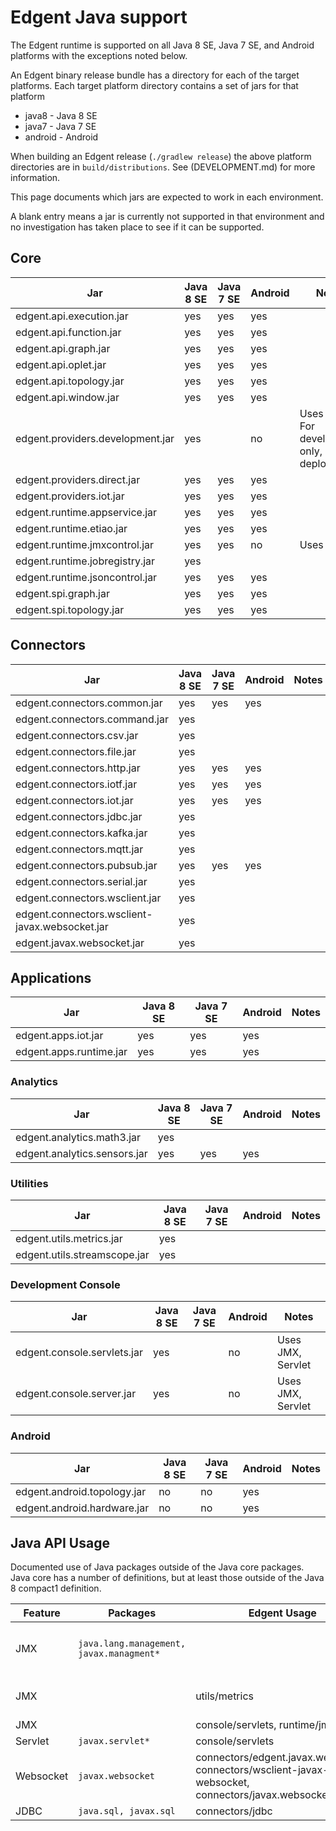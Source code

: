 # Edgent Java support

The Edgent runtime is supported on all Java 8 SE, Java 7 SE, and Android
platforms with the exceptions noted below.

An Edgent binary release bundle has a directory for each of the target platforms.
Each target platform directory contains a set of jars for that platform
* java8 - Java 8 SE
* java7 - Java 7 SE
* android - Android

When building an Edgent release (`./gradlew release`) the above platform
directories are in `build/distributions`.  See (DEVELOPMENT.md) for more
information.

This page documents which jars are expected to work in each environment.

A blank entry means a jar is currently not supported in that environment
and no investigation has taken place to see if it can be supported.

## Core

| Jar | Java 8 SE | Java 7 SE | Android | Notes |
|---|---|---|---|---|
|edgent.api.execution.jar| yes | yes | yes |
|edgent.api.function.jar| yes | yes | yes |
|edgent.api.graph.jar| yes | yes | yes |
|edgent.api.oplet.jar| yes | yes | yes |
|edgent.api.topology.jar| yes | yes | yes |
|edgent.api.window.jar| yes | yes | yes |
|edgent.providers.development.jar | yes | | no | Uses JMX, For development only, not deployment |
|edgent.providers.direct.jar| yes | yes | yes |
|edgent.providers.iot.jar| yes | yes | yes |
|edgent.runtime.appservice.jar| yes | yes | yes |
|edgent.runtime.etiao.jar| yes | yes | yes |
|edgent.runtime.jmxcontrol.jar| yes | yes | no | Uses JMX |
|edgent.runtime.jobregistry.jar| yes | | |
|edgent.runtime.jsoncontrol.jar| yes | yes | yes |
|edgent.spi.graph.jar| yes | yes | yes |
|edgent.spi.topology.jar| yes | yes | yes |

## Connectors

| Jar | Java 8 SE | Java 7 SE | Android | Notes |
|---|---|---|---|---|
|edgent.connectors.common.jar | yes | yes | yes | |
|edgent.connectors.command.jar | yes | | | |
|edgent.connectors.csv.jar | yes | | | |
|edgent.connectors.file.jar | yes | | | |
|edgent.connectors.http.jar | yes | yes | yes | |
|edgent.connectors.iotf.jar | yes | yes | yes | |
|edgent.connectors.iot.jar | yes | yes | yes | |
|edgent.connectors.jdbc.jar | yes | | | |
|edgent.connectors.kafka.jar | yes | | | |
|edgent.connectors.mqtt.jar | yes | | | |
|edgent.connectors.pubsub.jar | yes | yes | yes | |
|edgent.connectors.serial.jar | yes | | | |
|edgent.connectors.wsclient.jar | yes | | | |
|edgent.connectors.wsclient-javax.websocket.jar | yes | | | |
|edgent.javax.websocket.jar | yes | | | |

## Applications
| Jar | Java 8 SE | Java 7 SE | Android | Notes |
|---|---|---|---|---|
|edgent.apps.iot.jar | yes | yes | yes | | 
|edgent.apps.runtime.jar | yes | yes | yes | | 

### Analytics

| Jar | Java 8 SE | Java 7 SE | Android | Notes |
|---|---|---|---|---|
|edgent.analytics.math3.jar | yes | | | |
|edgent.analytics.sensors.jar | yes | yes | yes | |

### Utilities

| Jar | Java 8 SE | Java 7 SE | Android | Notes |
|---|---|---|---|---|
|edgent.utils.metrics.jar | yes | | | |
|edgent.utils.streamscope.jar | yes | | | |

### Development Console

| Jar | Java 8 SE | Java 7 SE | Android | Notes |
|---|---|---|---|---|
|edgent.console.servlets.jar | yes | | no | Uses JMX, Servlet|
|edgent.console.server.jar | yes | | no | Uses JMX, Servlet |

### Android
| Jar | Java 8 SE | Java 7 SE | Android | Notes |
|---|---|---|---|---|
|edgent.android.topology.jar | no | no | yes | |
|edgent.android.hardware.jar | no | no | yes | |


## Java API Usage

Documented use of Java packages outside of the Java core packages.
Java core has a number of definitions, but at least those outside
of the Java 8 compact1 definition.

| Feature | Packages | Edgent Usage | Notes |
|---|---|---|---|
|JMX | `java.lang.management, javax.managment*` | | JMX not supported on Android |
|JMX | | utils/metrics | Optional utility methods |
|JMX | | console/servlets, runtime/jmxcontrol | 
|Servlet| `javax.servlet*` | console/servlets |
|Websocket| `javax.websocket` | connectors/edgent.javax.websocket, connectors/wsclient-javax-websocket, connectors/javax.websocket-client |
|JDBC| `java.sql, javax.sql` | connectors/jdbc |


